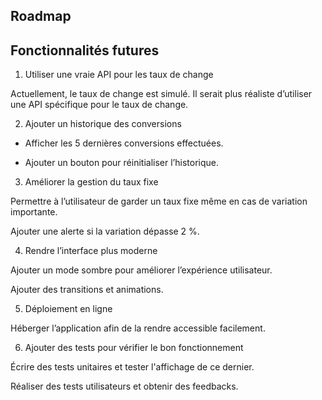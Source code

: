 ## Roadmap

## Fonctionnalités futures

1. Utiliser une vraie API pour les taux de change

Actuellement, le taux de change est simulé. Il serait plus réaliste d’utiliser une API spécifique pour le taux de change.

2. Ajouter un historique des conversions

- Afficher les 5 dernières conversions effectuées.

- Ajouter un bouton pour réinitialiser l’historique.

3. Améliorer la gestion du taux fixe

Permettre à l’utilisateur de garder un taux fixe même en cas de variation importante.

Ajouter une alerte si la variation dépasse 2 %.

4. Rendre l’interface plus moderne

Ajouter un mode sombre pour améliorer l’expérience utilisateur.

Ajouter des transitions et animations.

5. Déploiement en ligne

Héberger l’application afin de la rendre accessible facilement.

6. Ajouter des tests pour vérifier le bon fonctionnement

Écrire des tests unitaires et tester l'affichage de ce dernier.

Réaliser des tests utilisateurs et obtenir des feedbacks.
